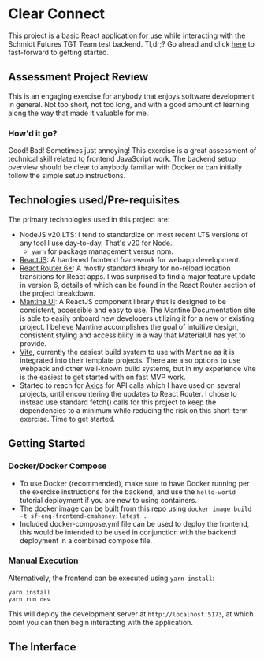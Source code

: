 # Clear Connect
This project is a basic React application for use while interacting with the Schmidt Futures TGT Team test backend. Tl,dr;? Go ahead and click [here](#getting-started) to fast-forward to getting started.

## Assessment Project Review
This is an engaging exercise for anybody that enjoys software development in general. Not too short, not too long, and with a good amount of learning along the way that made it valuable for me.

### How'd it go?
Good! Bad! Sometimes just annoying! This exercise is a great assessment of technical skill related to frontend JavaScript work. The backend setup overview should be clear to anybody familiar with Docker or can initially follow the simple setup instructions.

## Technologies used/Pre-requisites
The primary technologies used in this project are:
- NodeJS v20 LTS: I tend to standardize on most recent LTS versions of any tool I use day-to-day. That's v20 for Node.
  - `yarn` for package management versus npm.
- [ReactJS](https://react.dev): A hardened frontend framework for webapp development.
- [React Router 6+](https://reactrouter.com/en/main): A mostly standard library for no-reload location transitions for React apps. I was surprised to find a major feature update in version 6, details of which can be found in the React Router section of the project breakdown.
- [Mantine UI](https://mantine.dev): A ReactJS component library that is designed to be consistent, accessible and easy to use. The Mantine Documentation site is able to easily onboard new developers utilizing it for a new or existing project. I believe Mantine accomplishes the goal of intuitive design, consistent styling and accessibility in a way that MaterialUI has yet to provide.
- [Vite](https://vitejs.dev), currently the easiest build system to use with Mantine as it is integrated into their template projects. There are also options to use webpack and other well-known build systems, but in my experience Vite is the easiest to get started with on fast MVP work.
- Started to reach for [Axios](https://github.com/axios/axios) for API calls which I have used on several projects, until encountering the updates to React Router. I chose to instead use standard fetch() calls for this project to keep the dependencies to a minimum while reducing the risk on this short-term exercise. Time to get started.

## Getting Started

### Docker/Docker Compose
- To use Docker (recommended), make sure to have Docker running per the exercise instructions for the backend, and use the `hello-world` tutorial deployment if you are new to using containers. 
- The docker image can be built from this repo using `docker image build -t sf-eng-frontend-cmahoney:latest .`
- Included docker-compose.yml file can be used to deploy the frontend, this would be intended to be used in conjunction with the backend deployment in a combined compose file.

### Manual Execution
Alternatively, the frontend can be executed using `yarn install`:

```
yarn install
yarn run dev
```

This will deploy the development server at `http://localhost:5173`, at which point you can then begin interacting with the application.

## The Interface
